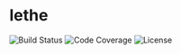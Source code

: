 # lethe

![Build Status](https://github.com/escapace/lethe/workflows/Release/badge.svg)
![Code Coverage](https://codecov.io/gh/escapace/lethe/branch/trunk/graph/badge.svg)
![License](https://img.shields.io/badge/license-Mozilla%20Public%20License%20Version%202.0-blue.svg)
